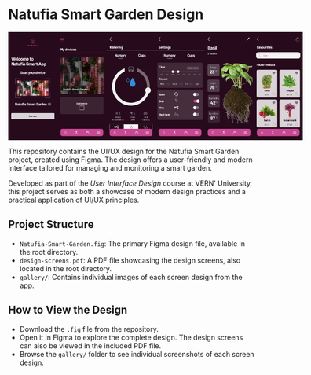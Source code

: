 # Natufia Smart Garden Design

<div style="display: flex; justify-content: space-around;">
  <img src="gallery/Connect_device_design.png" alt="Connect Device" width="100" height="220"/>
  <img src="gallery/Home_page_design.png" alt="Home Page" width="100" height="220"/>
  <img src="gallery/Water_tank.png" alt="Water Tank" width="100" height="220"/>
  <img src="gallery/Water_tank_settings.png" alt="Water Tank Settings" width="100" height="220"/>
  <img src="gallery/Nursery_My_plants_info.png" alt="Nursery Plant" width="100" height="220"/>
  <img src="gallery/Plant_catalogue_favourites.png" alt="Plant Catalogue" width="100" height="220"/>
</div>

This repository contains the UI/UX design for the Natufia Smart Garden project, created using Figma. The design offers a user-friendly and modern interface tailored for managing and monitoring a smart garden.

Developed as part of the *User Interface Design* course at VERN' University, this project serves as both a showcase of modern design practices and a practical application of UI/UX principles.

## Project Structure
- `Natufia-Smart-Garden.fig`: The primary Figma design file, available in the root directory.
- `design-screens.pdf`: A PDF file showcasing the design screens, also located in the root directory.
- `gallery/`: Contains individual images of each screen design from the app.

## How to View the Design
- Download the `.fig` file from the repository.
- Open it in Figma to explore the complete design. The design screens can also be viewed in the included PDF file.
- Browse the `gallery/` folder to see individual screenshots of each screen design.
